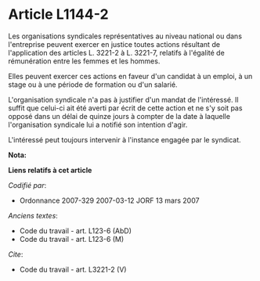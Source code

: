 # Article L1144-2

Les organisations syndicales représentatives au niveau national ou dans l'entreprise peuvent exercer en justice toutes
actions résultant de l'application des articles L. 3221-2 à L. 3221-7, relatifs à l'égalité de rémunération entre les femmes
et les hommes. 

Elles peuvent exercer ces actions en faveur d'un candidat à un emploi, à un stage ou à une période de formation ou d'un
salarié. 

L'organisation syndicale n'a pas à justifier d'un mandat de l'intéressé. Il suffit que celui-ci ait été averti par écrit de
cette action et ne s'y soit pas opposé dans un délai de quinze jours à compter de la date à laquelle l'organisation syndicale
lui a notifié son intention d'agir. 

L'intéressé peut toujours intervenir à l'instance engagée par le syndicat.

**Nota:**



**Liens relatifs à cet article**

_Codifié par_:

  - Ordonnance 2007-329 2007-03-12 JORF 13 mars 2007

_Anciens textes_:

  - Code du travail - art. L123-6 (AbD)
  - Code du travail - art. L123-6 (M)

_Cite_:

  - Code du travail - art. L3221-2 (V)
